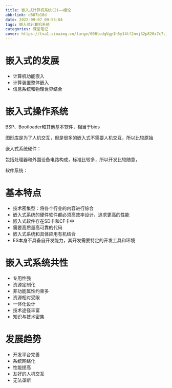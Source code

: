 ```yaml
---
title: 嵌入式计算机系统(2)——绪论
abbrlink: d687b18d
date: 2022-09-07 09:55:04
tags: 嵌入式计算机系统
categories: 课堂笔记
cover: https://tva1.sinaimg.cn/large/008tudqVgy1h5y14tf2nvj32p820x7c7.jpg
---
```

# 嵌入式的发展

- 计算机功能嵌入
- 计算装置整体嵌入
- 信息系统和物理世界结合

# 嵌入式操作系统

BSP、Bootloader和其他基本软件，相当于bios

图形库是为了人机交互，但是很多的嵌入式不需要人机交互，所以比较原始

嵌入式系统硬件：

包括处理器和外围设备电路构成，标准比较多，所以开发比较随意，

软件系统：

# 基本特点

- 技术密集型：将各个行业的内容进行综合
- 嵌入式系统的硬件软件都必须高效率设计，追求更高的性能
- 嵌入式软件存在SD卡和CF卡中
- 需要高质量高可靠的代码
- 嵌入式系统和具体应用有机结合
- ES本身不具备自开发能力，其开发需要特定的开发工具和环境

# 嵌入式系统共性

- 专用性强
- 资源定制化
- 非功能属性约束多
- 资源相对受限
- 一体化设计
- 技术途径丰富
- 知识与技术密集

# 发展趋势

- 开发平台完善
- 系统网络化
- 性能提高
- 友好的人机交互
- 无法垄断
